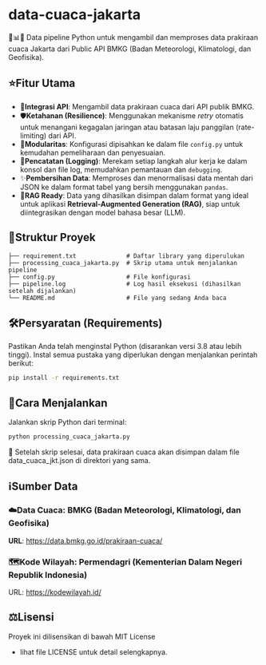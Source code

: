 # data-cuaca-jakarta
🚀📊💡 Data pipeline Python untuk mengambil dan memproses data prakiraan cuaca Jakarta dari Public API BMKG (Badan Meteorologi, Klimatologi, dan Geofisika).

## ⭐Fitur Utama
- 🔌**Integrasi API**: Mengambil data prakiraan cuaca dari API publik BMKG.
- 🛡️**Ketahanan (Resilience)**: Menggunakan mekanisme _retry_ otomatis untuk menangani kegagalan jaringan atau batasan laju panggilan (rate-limiting) dari API.
- 🧩**Modularitas**: Konfigurasi dipisahkan ke dalam file `config.py` untuk kemudahan pemeliharaan dan penyesuaian.
- 📝**Pencatatan (Logging)**: Merekam setiap langkah alur kerja ke dalam konsol dan file log, memudahkan pemantauan dan `debugging`.
- ✨**Pembersihan Data**: Memproses dan menormalisasi data mentah dari JSON ke dalam format tabel yang bersih menggunakan `pandas`.
- 🤖**RAG Ready**: Data yang dihasilkan disimpan dalam format yang ideal untuk aplikasi **Retrieval-Augmented Generation (RAG)**, siap untuk diintegrasikan dengan model bahasa besar (LLM).

## 📂Struktur Proyek
```
├── requirement.txt              # Daftar library yang diperulukan
├── processing_cuaca_jakarta.py  # Skrip utama untuk menjalankan pipeline
├── config.py                    # File konfigurasi
├── pipeline.log                 # Log hasil eksekusi (dihasilkan setelah dijalankan)
└── README.md                    # File yang sedang Anda baca
```

## 🛠️Persyaratan (Requirements)
Pastikan Anda telah menginstal Python (disarankan versi 3.8 atau lebih tinggi).
Instal semua pustaka yang diperlukan dengan menjalankan perintah berikut:
```bash
pip install -r requirements.txt
```
## 🚀Cara Menjalankan
Jalankan skrip Python dari terminal:
```bash
python processing_cuaca_jakarta.py
```
💾 Setelah skrip selesai, data prakiraan cuaca akan disimpan dalam file data_cuaca_jkt.json di direktori yang sama.

## ℹ️Sumber Data
### ☁️**Data Cuaca**: BMKG (Badan Meteorologi, Klimatologi, dan Geofisika)
**URL**: https://data.bmkg.go.id/prakiraan-cuaca/
### 🗺️Kode Wilayah: Permendagri (Kementerian Dalam Negeri Republik Indonesia)
URL: https://kodewilayah.id/

## ⚖️Lisensi
Proyek ini dilisensikan di bawah MIT License 
- lihat file LICENSE untuk detail selengkapnya.
